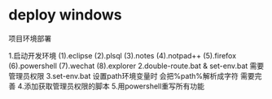 # deploy windows

项目环境部署

1.启动开发环境
	(1).eclipse
	(2).plsql
	(3).notes
	(4).notpad++
	(5).firefox
	(6).powershell
	(7).wechat
	(8).explorer
2.double-route.bat & set-env.bat 需要管理员权限
3.set-env.bat 设置path环境变量时 会把%path%解析成字符 需要完善
4.添加获取管理员权限的脚本
5.用powershell重写所有功能